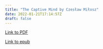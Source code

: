 ```yaml
---
title: "The Captive Mind by Czesław Miłosz"
date: 2022-01-21T17:14:57Z
draft: false
---
```


[Link to PDF](/books/the_captive_mind.pdf)

[Link to epub](/books/the_captive_mind.epub)